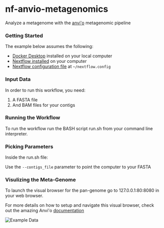 # nf-anvio-metagenomics
Analyze a metagenome with the [anvi'o](http://merenlab.org/software/anvio/) metagenomic pipeline


### Getting Started

The example below assumes the following:

  * [Docker Desktop](https://www.docker.com/products/docker-desktop) installed on your local computer
  * [Nextflow installed](https://nextflow.io) on your computer
  * [Nextflow configuration file](https://sciwiki.fredhutch.org/compdemos/nextflow/) at `~/nextflow.config`

### Input Data

In order to run this workflow, you need:

1. A FASTA file 
2. And BAM files for your contigs

### Running the Workflow

To run the workflow run the BASH script run.sh from your command line interpreter.

### Picking Parameters

Inside the run.sh file:

Use the `--contigs_file` parameter to point the computer to your FASTA

### Visulizing the Meta-Genome

To launch the visual browser for the pan-genome go to 127.0.0.1:80:8080 in your web browser.


For more details on how to setup and navigate this visual browser, check out the amazing Anvi'o
[documentation](http://merenlab.org/2016/11/08/pangenomics-v2/.)

![Example Data](https://github.com/william-frohlich/nf-anvio-metagenomics/tree/master/assets/screenshot.png)

